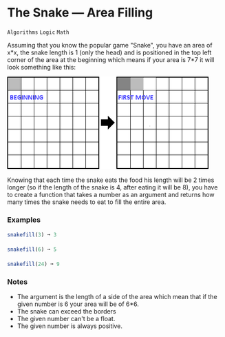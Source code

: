 # The Snake — Area Filling

`Algorithms` `Logic` `Math`

Assuming that you know the popular game "Snake", you have an area of x\*x, the snake length is 1 (only the head) and is positioned in the top left corner of the area at the beginning which means if your area is 7\*7 it will look something like this:

![Snake Example](img/snake-example.png)

Knowing that each time the snake eats the food his length will be 2 times longer (so if the length of the snake is 4, after eating it will be 8), you have to create a function that takes a number as an argument and returns how many times the snake needs to eat to fill the entire area.

### Examples

```js
snakefill(3) ➞ 3

snakefill(6) ➞ 5

snakefill(24) ➞ 9
```

### Notes

- The argument is the length of a side of the area which mean that if the given number is 6 your area will be of 6\*6.
- The snake can exceed the borders
- The given number can't be a float.
- The given number is always positive.
